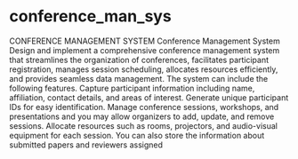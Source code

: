 # conference_man_sys
CONFERENCE MANAGEMENT SYSTEM
Conference Management System
Design and implement a comprehensive conference management system that streamlines the
organization of conferences, facilitates participant registration, manages session scheduling, allocates
resources efficiently, and provides seamless data management. The system can include the following
features. Capture participant information including name, affiliation, contact details, and areas of
interest. Generate unique participant IDs for easy identification. Manage conference sessions,
workshops, and presentations and you may allow organizers to add, update, and remove sessions.
Allocate resources such as rooms, projectors, and audio-visual equipment for each session. You can
also store the information about submitted papers and reviewers assigned
